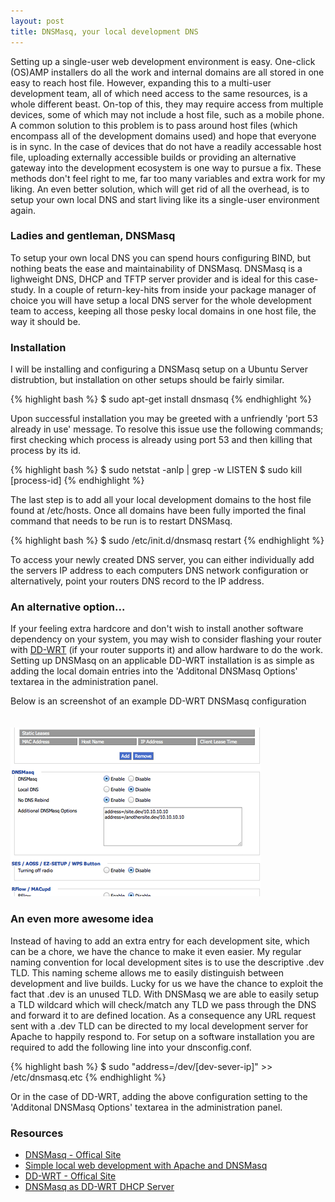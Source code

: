 ```yaml
---
layout: post
title: DNSMasq, your local development DNS
---
```


Setting up a single-user web development environment is easy.
One-click (OS)AMP installers do all the work and internal domains are all stored in one easy to reach host file.
However, expanding this to a multi-user development team, all of which need access to the same resources, is a whole different beast.
On-top of this, they may require access from multiple devices, some of which may not include a host file, such as a mobile phone.
A common solution to this problem is to pass around host files (which encompass all of the development domains used) and hope that everyone is in sync.
In the case of devices that do not have a readily accessable host file, uploading externally accessible builds or providing an alternative gateway into the development ecosystem is one way to pursue a fix.
These methods don't feel right to me, far too many variables and extra work for my liking.
An even better solution, which will get rid of all the overhead, is to setup your own local DNS and start living like its a single-user environment again.

### Ladies and gentleman, DNSMasq

To setup your own local DNS you can spend hours configuring BIND, but nothing beats the ease and maintainability of DNSMasq. 
DNSMasq is a lighweight DNS, DHCP and TFTP server provider and is ideal for this case-study.
In a couple of return-key-hits from inside your package manager of choice you will have setup a local DNS server for the whole development team to access, keeping all those pesky local domains in one host file, the way it should be.

### Installation

I will be installing and configuring a DNSMasq setup on a Ubuntu Server distrubtion, but installation on other setups should be fairly similar.

{% highlight bash %}
$ sudo apt-get install dnsmasq
{% endhighlight %}

Upon successful installation you may be greeted with a unfriendly 'port 53 already in use' message.
To resolve this issue use the following commands; first checking which process is already using port 53 and then killing that process by its id.

{% highlight bash %}
$  sudo netstat -anlp | grep -w LISTEN
$  sudo kill [process-id]
{% endhighlight %}

The last step is to add all your local development domains to the host file found at <span class="snippet">/etc/hosts</span>.
Once all domains have been fully imported the final command that needs to be run is to restart DNSMasq.

{% highlight bash %}
$  sudo /etc/init.d/dnsmasq restart
{% endhighlight %} 

To access your newly created DNS server, you can either individually add the servers IP address to each computers DNS network configuration or alternatively, point your routers DNS record to the IP address.

### An alternative option...

If your feeling extra hardcore and don't wish to install another software dependency on your system, you may wish to consider flashing your router with [DD-WRT](http://www.dd-wrt.com/) (if your router supports it) and allow hardware to do the work.
Setting up DNSMasq on an applicable DD-WRT installation is as simple as adding the local domain entries into the 'Additonal DNSMasq Options' textarea in the administration panel.

<p class="title centre"><span>Below is an screenshot of an example DD-WRT DNSMasq configuration</span></p>
<img style="margin-top:20px;" src="/posts/dnsmasq-your-local-development-dns/dd-wrt.png" class="centre shadow" /></a>

### An even more awesome idea

Instead of having to add an extra entry for each development site, which can be a chore, we have the chance to make it even easier.
My regular naming convention for local development sites is to use the descriptive <span class="snippet">.dev</span> TLD.
This naming scheme allows me to easily distinguish between development and live builds.
Lucky for us we have the chance to exploit the fact that <span class="snippet">.dev</span> is an unused TLD.
With DNSMasq we are able to easily setup a TLD wildcard which will check/match any TLD we pass through the DNS and forward it to are defined location.
As a consequence any URL request sent with a <span class="snippet">.dev</span> TLD can be directed to my local development server for Apache to happily respond to.
For setup on a software installation you are required to add the following line into your <span class="snippet">dnsconfig.conf</span>.

{% highlight bash %}
$  sudo "address=/dev/[dev-sever-ip]" >> /etc/dnsmasq.etc
{% endhighlight %}

Or in the case of DD-WRT, adding the above configuration setting to the 'Additonal DNSMasq Options' textarea in the administration panel.

### Resources

* [DNSMasq - Offical Site](http://www.thekelleys.org.uk/dnsmasq/doc.html)
* [Simple local web development with Apache and DNSMasq](http://davidwinter.me/articles/2011/06/18/simple-local-web-development-with-apache-and-dnsmasq/)
* [DD-WRT - Offical Site](http://www.dd-wrt.com/site/index)
* [DNSMasq as DD-WRT DHCP Server](http://www.dd-wrt.com/wiki/index.php/DNSMasq_as_DHCP_server)
